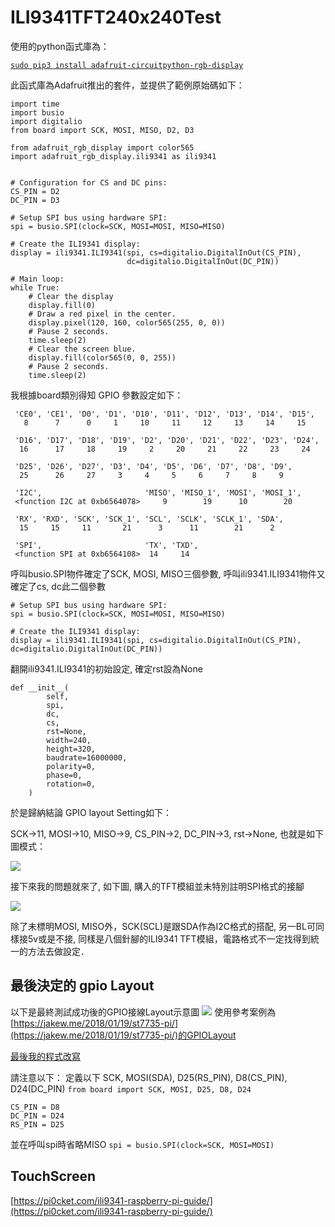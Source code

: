 # ILI9341TFT240x240Test


使用的python函式庫為：

[`sudo pip3 install adafruit-circuitpython-rgb-display`](https://github.com/adafruit/Adafruit_CircuitPython_RGB_Display)

此函式庫為Adafruit推出的套件，並提供了範例原始碼如下：
```
import time
import busio
import digitalio
from board import SCK, MOSI, MISO, D2, D3

from adafruit_rgb_display import color565
import adafruit_rgb_display.ili9341 as ili9341


# Configuration for CS and DC pins:
CS_PIN = D2
DC_PIN = D3

# Setup SPI bus using hardware SPI:
spi = busio.SPI(clock=SCK, MOSI=MOSI, MISO=MISO)

# Create the ILI9341 display:
display = ili9341.ILI9341(spi, cs=digitalio.DigitalInOut(CS_PIN),
                          dc=digitalio.DigitalInOut(DC_PIN))

# Main loop:
while True:
    # Clear the display
    display.fill(0)
    # Draw a red pixel in the center.
    display.pixel(120, 160, color565(255, 0, 0))
    # Pause 2 seconds.
    time.sleep(2)
    # Clear the screen blue.
    display.fill(color565(0, 0, 255))
    # Pause 2 seconds.
    time.sleep(2)
```
我根據board類別得知 GPIO 參數設定如下：
```
 'CE0', 'CE1', 'D0', 'D1', 'D10', 'D11', 'D12', 'D13', 'D14', 'D15',         
   8      7      0     1     10     11     12     13     14     15       
    
 'D16', 'D17', 'D18', 'D19', 'D2', 'D20', 'D21', 'D22', 'D23', 'D24',
  16      17     18     19     2     20     21     22     23     24 
   
 'D25', 'D26', 'D27', 'D3', 'D4', 'D5', 'D6', 'D7', 'D8', 'D9',
  25      26     27     3     4     5     6     7     8     9 
  
 'I2C',                       'MISO', 'MISO_1', 'MOSI', 'MOSI_1', 
 <function I2C at 0xb6564078>     9        19      10        20    
 
 'RX', 'RXD', 'SCK', 'SCK_1', 'SCL', 'SCLK', 'SCLK_1', 'SDA', 
  15     15     11       21      3      11        21      2   
  
 'SPI',                       'TX', 'TXD',
 <function SPI at 0xb6564108>  14     14
```

呼叫busio.SPI物件確定了SCK, MOSI, MISO三個參數, 呼叫ili9341.ILI9341物件又確定了cs, dc此二個參數
```
# Setup SPI bus using hardware SPI:
spi = busio.SPI(clock=SCK, MOSI=MOSI, MISO=MISO)

# Create the ILI9341 display:
display = ili9341.ILI9341(spi, cs=digitalio.DigitalInOut(CS_PIN), dc=digitalio.DigitalInOut(DC_PIN))
```
翻開ili9341.ILI9341的初始設定, 確定rst設為None
```    
def __init__(
        self,
        spi,
        dc,
        cs,
        rst=None,
        width=240,
        height=320,
        baudrate=16000000,
        polarity=0,
        phase=0,
        rotation=0,
    )
```
於是歸納結論 GPIO layout Setting如下：

SCK->11, MOSI->10, MISO->9, CS_PIN->2, DC_PIN->3, rst->None, 也就是如下圖模式：

![](https://github.com/KaliChen/ILI9341TFT240x240Test/blob/main/pictures/gpiolayout_2.jpg)

接下來我的問題就來了, 如下圖, 購入的TFT模組並未特別註明SPI格式的接腳

![](https://github.com/KaliChen/ILI9341TFT240x240Test/blob/main/pictures/206588148_1209813446134698_6758187491104291649_n.jpeg)

除了未標明MOSI, MISO外，SCK(SCL)是跟SDA作為I2C格式的搭配, 另一BL可同樣接5v或是不接, 同樣是八個針腳的ILI9341 TFT模組，電路格式不一定找得到統一的方法去做設定．

## 最後決定的 gpio Layout

以下是最終測試成功後的GPIO接線Layout示意圖
![](https://github.com/KaliChen/ILI9341TFT240x240Test/blob/main/pictures/gpiolayout.jpg)
使用參考案例為[https://jakew.me/2018/01/19/st7735-pi/](https://jakew.me/2018/01/19/st7735-pi/)的GPIOLayout

[最後我的程式改寫](https://github.com/KaliChen/ILI9341TFT240x240Test/blob/main/ili9341Test.py)

請注意以下：
定義以下 SCK, MOSI(SDA), D25(RS_PIN), D8(CS_PIN), D24(DC_PIN)
`from board import SCK, MOSI, D25, D8, D24 `
```
CS_PIN = D8
DC_PIN = D24
RS_PIN = D25
```
並在呼叫spi時省略MISO
`spi = busio.SPI(clock=SCK, MOSI=MOSI)`

## TouchScreen

[https://pi0cket.com/ili9341-raspberry-pi-guide/](https://pi0cket.com/ili9341-raspberry-pi-guide/)







